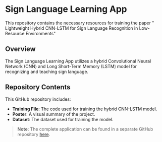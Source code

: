 # Sign Language Learning App

This repository contains the necessary resources for training the paper " Lightweight Hybrid CNN-LSTM for Sign Language Recognition in Low-Resource Environments"

## Overview

The Sign Language Learning App utilizes a hybrid Convolutional Neural Network (CNN) and Long Short-Term Memory (LSTM) model for recognizing and teaching sign language.

## Repository Contents

This GitHub repository includes:

- **Training File**: The code used for training the hybrid CNN-LSTM model.
- **Poster**: A visual summary of the project.
- **Dataset**: The dataset used for training the model.

> **Note**: The complete application can be found in a separate GitHub repository [here](link-to-other-repo).
